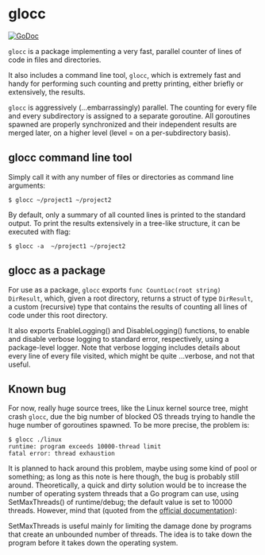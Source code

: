# glocc

[![GoDoc](https://godoc.org/github.com/ckatsak/glocc?status.png)](https://godoc.org/github.com/ckatsak/glocc)

`glocc` is a package implementing a very fast, parallel counter of lines of
code in files and directories.

It also includes a command line tool, `glocc`, which is extremely fast and
handy for performing such counting and pretty printing, either briefly or
extensively, the results.

`glocc` is aggressively (...embarrassingly) parallel. The counting for every
file and every subdirectory is assigned to a separate goroutine. All
goroutines spawned are properly synchronized and their independent results
are merged later, on a higher level (level = on a per-subdirectory basis).

## glocc command line tool

Simply call it with any number of files or directories as command line
arguments:
```text
$ glocc ~/project1 ~/project2
```

By default, only a summary of all counted lines is printed to the standard
output. To print the results extensively in a tree-like structure, it can be
executed with flag:
```text
$ glocc -a  ~/project1 ~/project2
```

## glocc as a package

For use as a package, `glocc` exports `func CountLoc(root string) DirResult`,
which, given a root directory, returns a struct of type `DirResult`, a
custom (recursive) type that contains the results of counting all lines of
code under this root directory.

It also exports EnableLogging() and DisableLogging() functions, to enable
and disable verbose logging to standard error, respectively, using a
package-level logger.
Note that verbose logging includes details about every line of every file
visited, which might be quite ...verbose, and not that useful.

## Known bug

For now, really huge source trees, like the Linux kernel source tree, might
crash `glocc`, due the big number of blocked OS threads trying to handle the
huge number of goroutines spawned. To be more precise, the problem is:

```text
$ glocc ./linux
runtime: program exceeds 10000-thread limit
fatal error: thread exhaustion
```

It is planned to hack around this problem, maybe using some kind of pool or
something; as long as this note is here though, the bug is probably still
around.
Theoretically, a quick and dirty solution would be to increase the number of
operating system threads that a Go program can use, using SetMaxThreads() of
runtime/debug; the default value is set to 10000 threads. However, mind that
(quoted from the [official documentation](https://golang.org/pkg/runtime/debug/#SetMaxThreads)):

SetMaxThreads is useful mainly for limiting the damage done by programs
that create an unbounded number of threads. The idea is to take down
the program before it takes down the operating system.
